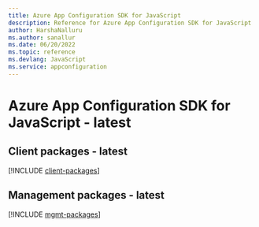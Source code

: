 ```yaml
---
title: Azure App Configuration SDK for JavaScript
description: Reference for Azure App Configuration SDK for JavaScript
author: HarshaNalluru
ms.author: sanallur
ms.date: 06/20/2022
ms.topic: reference
ms.devlang: JavaScript
ms.service: appconfiguration
---
```

# Azure App Configuration SDK for JavaScript - latest
## Client packages - latest
[!INCLUDE [client-packages](app-configuration-client-index.md)]
## Management packages - latest
[!INCLUDE [mgmt-packages](app-configuration-mgmt-index.md)]

